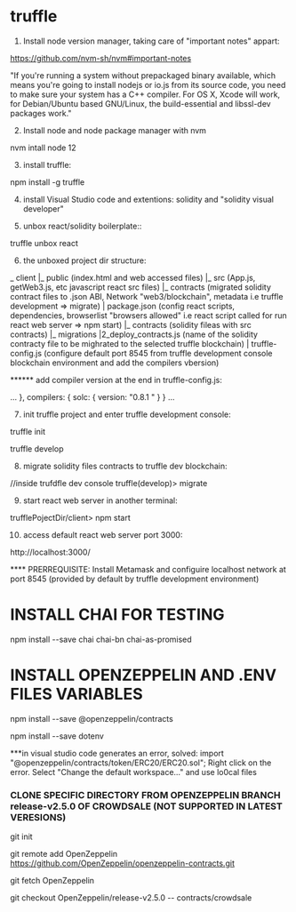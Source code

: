 # truffle

1. Install node version manager, taking care of "important notes" appart:

https://github.com/nvm-sh/nvm#important-notes

"If you're running a system without prepackaged binary available, which means you're going to install nodejs or io.js from its source code, you need to make sure your system has a C++ compiler. For OS X, Xcode will work, for Debian/Ubuntu based GNU/Linux, the build-essential and libssl-dev packages work."

2. Install node and  node package manager with nvm 

nvm intall node 12

3. install truffle:

npm install -g truffle

4. install Visual Studio code and extentions: solidity and "solidity visual developer"

5. unbox react/solidity boilerplate::

truffle unbox react

6. the unboxed project dir structure:

_ client
|_ public   (index.html and web accessed files)
|_ src      (App.js, getWeb3.js, etc javascript react src files)
  |_ contracts    (migrated solidity contract files to .json ABI, Network "web3/blockchain", metadata i.e truffle development => migrate)
| package.json    (config react scripts, dependencies, browserlist "browsers allowed"  i.e react script called for run react web server => npm start)
|_ contracts    (solidity fileas with src contracts)
|_ migrations
  |2_deploy_contracts.js    (name of the solidity contracty  file to be mighrated to the selected truffle blockchain)
| truffle-config.js     (configure default port 8545 from truffle development console blockchain environment and add the compilers vbersion)


****** add compiler version at the end in truffle-config.js:

...
},
  compilers: {
    solc: {
      version: "0.8.1 "
    }
  }
...

7. init truffle project and enter truffle development console:

truffle init

truffle develop

8. migrate solidity files contracts to truffle dev blockchain:

//inside trufdfle dev console
truffle(develop)> migrate

9. start react web server in another terminal:

trufflePojectDir/client> npm start

10. access default react web server port 3000:

http://localhost:3000/

**** PRERREQUISITE: 
Install Metamask and configuire localhost network at port 8545 (provided by default by truffle development environment)

# INSTALL CHAI FOR TESTING

npm install --save chai chai-bn chai-as-promised

# INSTALL OPENZEPPELIN AND .ENV FILES VARIABLES

npm install --save @openzeppelin/contracts

npm install --save dotenv


***in visual studio code generates an error, solved:
import "@openzeppelin/contracts/token/ERC20/ERC20.sol";
Right click on the error.
Select "Change the default workspace..."  and use lo0cal files

### CLONE SPECIFIC DIRECTORY FROM OPENZEPPELIN BRANCH release-v2.5.0 OF CROWDSALE (NOT SUPPORTED IN LATEST VERESIONS)

git init

git remote add OpenZeppelin https://github.com/OpenZeppelin/openzeppelin-contracts.git

git fetch OpenZeppelin

git checkout OpenZeppelin/release-v2.5.0 -- contracts/crowdsale

